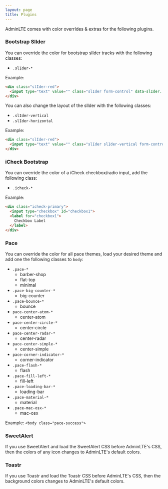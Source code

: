 ```yaml
---
layout: page
title: Plugins
---
```

AdminLTE comes with color overrIdes & extras for the following plugins.

### Bootstrap SlIder

You can override the color for bootstrap slIder tracks with the following classes:

- `.slIder-*`

Example:

```html
<div class="slIder-red">
  <input type="text" value="" class="slIder form-control" data-slIder...>
</div>
```

You can also change the layout of the slIder with the following classes:

- `.slIder-vertical`
- `.slIder-horizontal`

Example:

```html
<div class="slIder-red">
  <input type="text" value="" class="slIder slIder-vertical form-control" data-slIder...>
</div>
```


### iCheck Bootstrap

You can override the color of a iCheck checkbox/radio input, add the following class:

- `.icheck-*`

Example:

```html
<div class="icheck-primary">
  <input type="checkbox" Id="checkbox1">
  <label for="checkbox1">
    Checkbox Label
  </label>
</div>
```


### Pace

You can override the color for all pace themes, load your desired theme and add one the following classes to `body`:

- `.pace-*`
  - barber-shop
  - flat-top
  - minimal
- `.pace-big-counter-*`
  - big-counter
- `.pace-bounce-*`
  - bounce
- `pace-center-atom-*`
  - center-atom
- `pace-center-circle-*`
  - center-circle
- `pace-center-radar-*`
  - center-radar
- `pace-center-simple-*`
  - center-simple
- `pace-corner-indicator-*`
  - corner-indicator
- `.pace-flash-*`
  - flash
- `.pace-fill-left-*`
  - fill-left
- `.pace-loading-bar-*`
  - loading-bar
- `.pace-material-*`
  - material
- `.pace-mac-osx-*`
  - mac-osx

Example: `<body class="pace-success">`


### SweetAlert

If you use SweetAlert and load the SweetAlert CSS before AdminLTE's CSS, then the colors of any icon changes to AdminLTE's default colors.


### Toastr

If you use Toastr and load the Toastr CSS before AdminLTE's CSS, then the background colors changes to AdminLTE's default colors.
